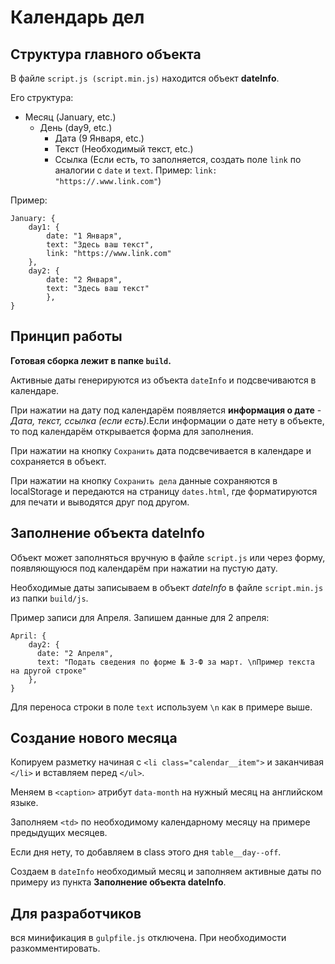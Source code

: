 # Календарь дел

## Структура главного объекта
В файле `script.js (script.min.js)` находится объект **dateInfo**.

Его структура:
* Месяц (January, etc.)
    * День (day9, etc.)
        * Дата (9 Января, etc.)
        * Текст (Необходимый текст, etc.)  
        * Ссылка (Если есть, то заполняется, создать поле `link` по аналогии с `date` и `text`. Пример: `link: "https://.www.link.com"`)

Пример:
```
January: {
    day1: {
        date: "1 Января",
        text: "Здесь ваш текст",
        link: "https://www.link.com"
    },
    day2: {
        date: "2 Января",
        text: "Здесь ваш текст"
        },
}
```

## Принцип работы

**Готовая сборка лежит в папке `build`.**

Активные даты генерируются из объекта  `dateInfo` и подсвечиваются в календаре.

При нажатии на дату под календарём появляется **информация о дате** - *Дата, текст, ссылка (если есть)*.Если информации о дате нету в объекте, то под календарём открывается форма для заполнения.

При нажатии на кнопку `Сохранить` дата подсвечивается в календаре и сохраняется в объект.

При нажатии на кнопку `Сохранить дела` данные сохраняются в localStorage и передаются на страницу `dates.html`, где форматируются для печати и выводятся друг под другом.


## Заполнение объекта dateInfo

Объект может заполняться вручную в файле `script.js` или через форму, появляющуюся под календарём при нажатии на пустую дату.

Необходимые даты записываем в объект *dateInfo* в файле `script.min.js` из папки `build/js`.

Пример записи для Апреля. Запишем данные для 2 апреля:

```
April: {
    day2: {
      date: "2 Апреля",
      text: "Подать сведения по форме № 3-Ф за март. \nПример текста на другой строке"
    },
}
```

Для переноса строки в поле `text` используем `\n` как в примере выше.

## Создание нового месяца

Копируем разметку начиная с `<li class="calendar__item">` и заканчивая `</li>` и вставляем перед `</ul>`.

Меняем в `<caption>` атрибут `data-month` на нужный месяц на английском языке.

Заполняем `<td>` по необходимому календарному месяцу на примере предыдущих месяцев.

Если дня нету, то добавляем в class этого дня `table__day--off`.

Создаем в `dateInfo` необходимый месяц и заполняем активные даты по примеру из пункта **Заполнение объекта dateInfo**.


## Для разработчиков

вся минификация в `gulpfile.js` отключена. При необходимости разкомментировать.
